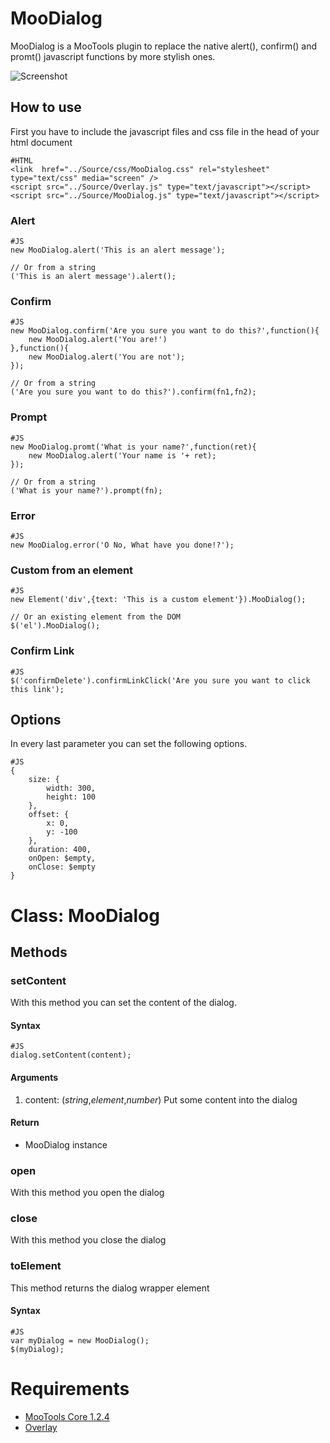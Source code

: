 MooDialog
===============

MooDialog is a MooTools plugin to replace the native alert(), confirm() and promt() javascript functions by more stylish ones.

![Screenshot](http://github.com/arian/MooDialog/raw/master/screenshot.png)

How to use
----------

First you have to include the javascript files and css file in the head of your html document

	#HTML
	<link  href="../Source/css/MooDialog.css" rel="stylesheet" type="text/css" media="screen" />
	<script src="../Source/Overlay.js" type="text/javascript"></script>
	<script src="../Source/MooDialog.js" type="text/javascript"></script>


### Alert

	#JS
	new MooDialog.alert('This is an alert message');
	
	// Or from a string
	('This is an alert message').alert();

### Confirm

	#JS
	new MooDialog.confirm('Are you sure you want to do this?',function(){
		new MooDialog.alert('You are!')
	},function(){
		new MooDialog.alert('You are not');
	});
	
	// Or from a string
	('Are you sure you want to do this?').confirm(fn1,fn2);

### Prompt 

	#JS
	new MooDialog.promt('What is your name?',function(ret){
		new MooDialog.alert('Your name is '+ ret);
	});
	
	// Or from a string
	('What is your name?').prompt(fn);

### Error

	#JS
	new MooDialog.error('O No, What have you done!?');

### Custom from an element

	#JS
	new Element('div',{text: 'This is a custom element'}).MooDialog();
	
	// Or an existing element from the DOM
	$('el').MooDialog();

### Confirm Link

	#JS
	$('confirmDelete').confirmLinkClick('Are you sure you want to click this link');


Options
-------

In every last parameter you can set the following options.

	#JS
	{
		size: {
			width: 300,
			height: 100
		},
		offset: {
			x: 0,
			y: -100
		},
		duration: 400,
		onOpen: $empty,
		onClose: $empty
	}	


Class: MooDialog
================

Methods
-------

### setContent

With this method you can set the content of the dialog.

#### Syntax

	#JS
	dialog.setContent(content);

#### Arguments

1. content: (*string*,*element*,*number*) Put some content into the dialog

#### Return 
 - MooDialog instance

### open
With this method you open the dialog

### close
With this method you close the dialog

### toElement
This method returns the dialog wrapper element

#### Syntax
	
	#JS
	var myDialog = new MooDialog();
	$(myDialog);



Requirements
============

* [MooTools Core 1.2.4](http://mootools.net/core)
* [Overlay](http://mootools.net/forge/p/overlay)


